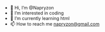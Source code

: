 - 👋 Hi, I’m @Napryzon
- 👀 I’m interested in coding
- 🌱 I’m currently learning html
- 📫 How to reach me napryzon@gmail.com

<!---
Napryzon/Napryzon is a ✨ special ✨ repository because its `README.md` (this file) appears on your GitHub profile.
You can click the Preview link to take a look at your changes.
--->
